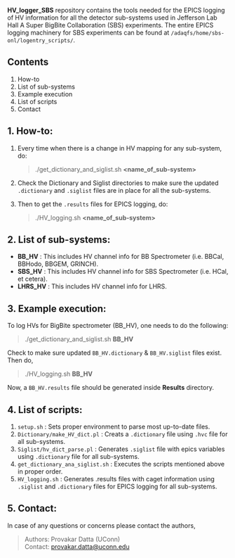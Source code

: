 **HV_logger_SBS** repository contains the tools needed for the EPICS logging of HV information for all the detector sub-systems used in Jefferson Lab Hall A Super BigBite Collaboration (SBS) experiments. The entire EPICS logging machinery for SBS experiments can be found at `/adaqfs/home/sbs-onl/logentry_scripts/`.

## Contents
1. How-to
2. List of sub-systems
3. Example execution
4. List of scripts
5. Contact

## 1. How-to:
1. Every time when there is a change in HV mapping for any sub-system, do:
   > ./get_dictionary_and_siglist.sh **<name_of_sub-system>**

2. Check the Dictionary and Siglist directories to make sure the updated `.dictionary` and `.siglist` files are in place for all the sub-systems.

3. Then to get the `.results` files for EPICS logging, do:
   > ./HV_logging.sh **<name_of_sub-system>** 

## 2. List of sub-systems:
- **BB_HV** : This includes HV channel info for BB Spectrometer (i.e. BBCal, BBHodo, BBGEM, GRINCH).
- **SBS_HV** : This includes HV channel info for SBS Spectrometer (i.e. HCal, et cetera).
- **LHRS_HV** : This includes HV channel info for LHRS.

## 3. Example execution: 
To log HVs for BigBite spectrometer (BB_HV), one needs to do the following:
> ./get_dictionary_and_siglist.sh **BB_HV** <br> 

Check to make sure updated `BB_HV.dictionary` & `BB_HV.siglist` files exist. Then do, 
> ./HV_logging.sh **BB_HV**

Now, a `BB_HV.results` file should be generated inside **Results** directory.

## 4. List of scripts:
1. `setup.sh` : Sets proper environment to parse most up-to-date files.
2. `Dictionary/make_HV_dict.pl` : Creats a `.dictionary` file using `.hvc` file for all sub-systems.
3. `Siglist/hv_dict_parse.pl` : Generates `.siglist` file with epics variables using `.dictionary` file for all sub-systems.
4. `get_dictionary_ana_siglist.sh` : Executes the scripts mentioned above in proper order.
5. `HV_logging.sh` : Generates .results files with caget information using `.siglist` and `.dictionary` files for EPICS logging for all sub-systems.

## 5. Contact:
In case of any questions or concerns please contact the authors,
>Authors: Provakar Datta (UConn) <br> 
>Contact: <provakar.datta@uconn.edu>
